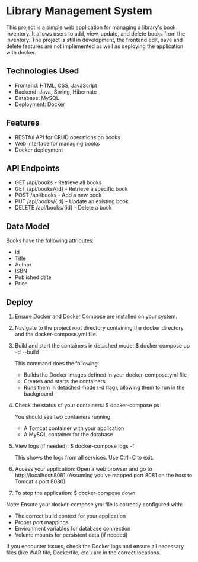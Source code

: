 # Library Management System

This project is a simple web application for managing a library's book inventory. It allows users to add, view, update, and delete books from the inventory.
The project is still in development, the frontend edit, save and delete features are not implemented as well as deploying the application with docker.

## Technologies Used

- Frontend: HTML, CSS, JavaScript
- Backend: Java, Spring, Hibernate
- Database: MySQL
- Deployment: Docker

## Features

- RESTful API for CRUD operations on books
- Web interface for managing books
- Docker deployment

## API Endpoints

- GET /api/books - Retrieve all books
- GET /api/books/{id} - Retrieve a specific book
- POST /api/books - Add a new book
- PUT /api/books/{id} - Update an existing book
- DELETE /api/books/{id} - Delete a book

## Data Model

Books have the following attributes:
- Id
- Title
- Author
- ISBN
- Published date
- Price
  
## Deploy

1. Ensure Docker and Docker Compose are installed on your system.

2. Navigate to the project root directory containing the docker directory and the docker-compose.yml file.

3. Build and start the containers in detached mode:
   $ docker-compose up -d --build

   This command does the following:
   - Builds the Docker images defined in your docker-compose.yml file
   - Creates and starts the containers
   - Runs them in detached mode (-d flag), allowing them to run in the background

4. Check the status of your containers:
   $ docker-compose ps

   You should see two containers running:
   - A Tomcat container with your application
   - A MySQL container for the database

5. View logs (if needed):
   $ docker-compose logs -f

   This shows the logs from all services. Use Ctrl+C to exit.

6. Access your application:
   Open a web browser and go to http://localhost:8081
   (Assuming you've mapped port 8081 on the host to Tomcat's port 8080)

7. To stop the application:
   $ docker-compose down

Note: Ensure your docker-compose.yml file is correctly configured with:
- The correct build context for your application
- Proper port mappings
- Environment variables for database connection
- Volume mounts for persistent data (if needed)

If you encounter issues, check the Docker logs and ensure all necessary files 
(like WAR file, Dockerfile, etc.) are in the correct locations.

